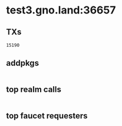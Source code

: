 # test3.gno.land:36657

## TXs
```
15190
```

## addpkgs
```
```

## top realm calls
```
```

## top faucet requesters
```
```

